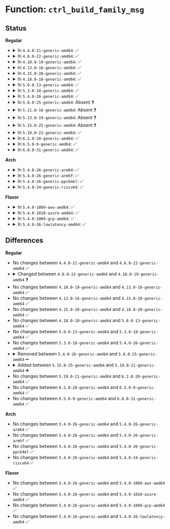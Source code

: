 # Function: <code>ctrl_build_family_msg</code>

## Status
<b>Regular</b>
<ul>
<li>
<details>
<summary>In <code>4.4.0-21-generic-amd64</code>: ✅</summary>

```c
struct sk_buff * ctrl_build_family_msg(struct genl_family * family, u32 portid, int seq, u8 cmd)
```

```json
{
  "name": "ctrl_build_family_msg",
  "collision_type": "Unique Static",
  "inline_type": "No",
  "funcs": [
    {
      "addr": 18446744071586512880,
      "name": "ctrl_build_family_msg",
      "external": false,
      "loc": "net/netlink/genetlink.c:850",
      "file": "net/netlink/genetlink.c",
      "inline": "seen, unknown",
      "caller_inline": [],
      "caller_func": [
        "net/netlink/genetlink.c:ctrl_getfamily",
        "net/netlink/genetlink.c:genl_ctrl_event"
      ]
    }
  ],
  "symbols": [
    {
      "addr": 18446744071586512880,
      "name": "ctrl_build_family_msg",
      "section": ".text",
      "bind": "STB_LOCAL",
      "size": 133
    }
  ]
}
```
</details>
</li>
<li>
<details>
<summary>In <code>4.8.0-22-generic-amd64</code>: ✅</summary>

```c
struct sk_buff * ctrl_build_family_msg(struct genl_family * family, u32 portid, int seq, u8 cmd)
```

```json
{
  "name": "ctrl_build_family_msg",
  "collision_type": "Unique Static",
  "inline_type": "No",
  "funcs": [
    {
      "addr": 18446744071586955200,
      "name": "ctrl_build_family_msg",
      "external": false,
      "loc": "net/netlink/genetlink.c:845",
      "file": "net/netlink/genetlink.c",
      "inline": "seen, unknown",
      "caller_inline": [],
      "caller_func": [
        "net/netlink/genetlink.c:genl_ctrl_event",
        "net/netlink/genetlink.c:ctrl_getfamily"
      ]
    }
  ],
  "symbols": [
    {
      "addr": 18446744071586955200,
      "name": "ctrl_build_family_msg",
      "section": ".text",
      "bind": "STB_LOCAL",
      "size": 133
    }
  ]
}
```
</details>
</li>
<li>
<details>
<summary>In <code>4.10.0-19-generic-amd64</code>: ✅</summary>

```c
struct sk_buff * ctrl_build_family_msg(const struct genl_family * family, u32 portid, int seq, u8 cmd)
```

```json
{
  "name": "ctrl_build_family_msg",
  "collision_type": "Unique Static",
  "inline_type": "No",
  "funcs": [
    {
      "addr": 18446744071587150304,
      "name": "ctrl_build_family_msg",
      "external": false,
      "loc": "net/netlink/genetlink.c:796",
      "file": "net/netlink/genetlink.c",
      "inline": "seen, unknown",
      "caller_inline": [],
      "caller_func": [
        "net/netlink/genetlink.c:genl_ctrl_event",
        "net/netlink/genetlink.c:ctrl_getfamily"
      ]
    }
  ],
  "symbols": [
    {
      "addr": 18446744071587150304,
      "name": "ctrl_build_family_msg",
      "section": ".text",
      "bind": "STB_LOCAL",
      "size": 133
    }
  ]
}
```
</details>
</li>
<li>
<details>
<summary>In <code>4.13.0-16-generic-amd64</code>: ✅</summary>

```c
struct sk_buff * ctrl_build_family_msg(const struct genl_family * family, u32 portid, int seq, u8 cmd)
```

```json
{
  "name": "ctrl_build_family_msg",
  "collision_type": "Unique Static",
  "inline_type": "No",
  "funcs": [
    {
      "addr": 18446744071587281248,
      "name": "ctrl_build_family_msg",
      "external": false,
      "loc": "net/netlink/genetlink.c:799",
      "file": "net/netlink/genetlink.c",
      "inline": "seen, unknown",
      "caller_inline": [],
      "caller_func": [
        "net/netlink/genetlink.c:genl_ctrl_event",
        "net/netlink/genetlink.c:ctrl_getfamily"
      ]
    }
  ],
  "symbols": [
    {
      "addr": 18446744071587281248,
      "name": "ctrl_build_family_msg",
      "section": ".text",
      "bind": "STB_LOCAL",
      "size": 133
    }
  ]
}
```
</details>
</li>
<li>
<details>
<summary>In <code>4.15.0-20-generic-amd64</code>: ✅</summary>

```c
struct sk_buff * ctrl_build_family_msg(const struct genl_family * family, u32 portid, int seq, u8 cmd)
```

```json
{
  "name": "ctrl_build_family_msg",
  "collision_type": "Unique Static",
  "inline_type": "No",
  "funcs": [
    {
      "addr": 18446744071587801328,
      "name": "ctrl_build_family_msg",
      "external": false,
      "loc": "net/netlink/genetlink.c:800",
      "file": "net/netlink/genetlink.c",
      "inline": "seen, unknown",
      "caller_inline": [],
      "caller_func": [
        "net/netlink/genetlink.c:genl_ctrl_event",
        "net/netlink/genetlink.c:ctrl_getfamily"
      ]
    }
  ],
  "symbols": [
    {
      "addr": 18446744071587801328,
      "name": "ctrl_build_family_msg",
      "section": ".text",
      "bind": "STB_LOCAL",
      "size": 133
    }
  ]
}
```
</details>
</li>
<li>
<details>
<summary>In <code>4.18.0-10-generic-amd64</code>: ✅</summary>

```c
struct sk_buff * ctrl_build_family_msg(const struct genl_family * family, u32 portid, int seq, u8 cmd)
```

```json
{
  "name": "ctrl_build_family_msg",
  "collision_type": "Unique Static",
  "inline_type": "No",
  "funcs": [
    {
      "addr": 18446744071588142880,
      "name": "ctrl_build_family_msg",
      "external": false,
      "loc": "net/netlink/genetlink.c:802",
      "file": "net/netlink/genetlink.c",
      "inline": "seen, unknown",
      "caller_inline": [],
      "caller_func": [
        "net/netlink/genetlink.c:genl_ctrl_event",
        "net/netlink/genetlink.c:ctrl_getfamily"
      ]
    }
  ],
  "symbols": [
    {
      "addr": 18446744071588142880,
      "name": "ctrl_build_family_msg",
      "section": ".text",
      "bind": "STB_LOCAL",
      "size": 133
    }
  ]
}
```
</details>
</li>
<li>
<details>
<summary>In <code>5.0.0-13-generic-amd64</code>: ✅</summary>

```c
struct sk_buff * ctrl_build_family_msg(const struct genl_family * family, u32 portid, int seq, u8 cmd)
```

```json
{
  "name": "ctrl_build_family_msg",
  "collision_type": "Unique Static",
  "inline_type": "No",
  "funcs": [
    {
      "addr": 18446744071588325600,
      "name": "ctrl_build_family_msg",
      "external": false,
      "loc": "net/netlink/genetlink.c:803",
      "file": "net/netlink/genetlink.c",
      "inline": "seen, unknown",
      "caller_inline": [],
      "caller_func": [
        "net/netlink/genetlink.c:genl_ctrl_event",
        "net/netlink/genetlink.c:ctrl_getfamily"
      ]
    }
  ],
  "symbols": [
    {
      "addr": 18446744071588325600,
      "name": "ctrl_build_family_msg",
      "section": ".text",
      "bind": "STB_LOCAL",
      "size": 133
    }
  ]
}
```
</details>
</li>
<li>
<details>
<summary>In <code>5.3.0-18-generic-amd64</code>: ✅</summary>

```c
struct sk_buff * ctrl_build_family_msg(const struct genl_family * family, u32 portid, int seq, u8 cmd)
```

```json
{
  "name": "ctrl_build_family_msg",
  "collision_type": "Unique Static",
  "inline_type": "No",
  "funcs": [
    {
      "addr": 18446744071588723936,
      "name": "ctrl_build_family_msg",
      "external": false,
      "loc": "net/netlink/genetlink.c:830",
      "file": "net/netlink/genetlink.c",
      "inline": "seen, unknown",
      "caller_inline": [],
      "caller_func": [
        "net/netlink/genetlink.c:genl_ctrl_event",
        "net/netlink/genetlink.c:ctrl_getfamily"
      ]
    }
  ],
  "symbols": [
    {
      "addr": 18446744071588723936,
      "name": "ctrl_build_family_msg",
      "section": ".text",
      "bind": "STB_LOCAL",
      "size": 132
    }
  ]
}
```
</details>
</li>
<li>
<details>
<summary>In <code>5.4.0-26-generic-amd64</code>: ✅</summary>

```c
struct sk_buff * ctrl_build_family_msg(const struct genl_family * family, u32 portid, int seq, u8 cmd)
```

```json
{
  "name": "ctrl_build_family_msg",
  "collision_type": "Unique Static",
  "inline_type": "No",
  "funcs": [
    {
      "addr": 18446744071588947600,
      "name": "ctrl_build_family_msg",
      "external": false,
      "loc": "net/netlink/genetlink.c:830",
      "file": "net/netlink/genetlink.c",
      "inline": "seen, unknown",
      "caller_inline": [],
      "caller_func": [
        "net/netlink/genetlink.c:genl_ctrl_event",
        "net/netlink/genetlink.c:ctrl_getfamily"
      ]
    }
  ],
  "symbols": [
    {
      "addr": 18446744071588947600,
      "name": "ctrl_build_family_msg",
      "section": ".text",
      "bind": "STB_LOCAL",
      "size": 132
    }
  ]
}
```
</details>
</li>
<li>
<details>
<summary>In <code>5.8.0-25-generic-amd64</code>: Absent ❓</summary>

```json
{
  "name": "ctrl_build_family_msg",
  "collision_type": "Unique Static",
  "inline_type": "Full",
  "funcs": [
    {
      "addr": 18446744071589844505,
      "name": "ctrl_build_family_msg",
      "external": false,
      "loc": "net/netlink/genetlink.c:907",
      "file": "net/netlink/genetlink.c",
      "inline": "not declared, inlined",
      "caller_inline": [
        "net/netlink/genetlink.c:ctrl_getfamily"
      ],
      "caller_func": []
    }
  ],
  "symbols": []
}
```
</details>
</li>
<li>
<details>
<summary>In <code>5.11.0-16-generic-amd64</code>: Absent ❓</summary>

```json
{
  "name": "ctrl_build_family_msg",
  "collision_type": "Unique Static",
  "inline_type": "Full",
  "funcs": [
    {
      "addr": 18446744071589880281,
      "name": "ctrl_build_family_msg",
      "external": false,
      "loc": "net/netlink/genetlink.c:978",
      "file": "net/netlink/genetlink.c",
      "inline": "not declared, inlined",
      "caller_inline": [
        "net/netlink/genetlink.c:ctrl_getfamily"
      ],
      "caller_func": []
    }
  ],
  "symbols": []
}
```
</details>
</li>
<li>
<details>
<summary>In <code>5.13.0-19-generic-amd64</code>: Absent ❓</summary>

```json
{
  "name": "ctrl_build_family_msg",
  "collision_type": "Unique Static",
  "inline_type": "Full",
  "funcs": [
    {
      "addr": 18446744071589785321,
      "name": "ctrl_build_family_msg",
      "external": false,
      "loc": "net/netlink/genetlink.c:978",
      "file": "net/netlink/genetlink.c",
      "inline": "not declared, inlined",
      "caller_inline": [
        "net/netlink/genetlink.c:ctrl_getfamily"
      ],
      "caller_func": []
    }
  ],
  "symbols": []
}
```
</details>
</li>
<li>
<details>
<summary>In <code>5.15.0-25-generic-amd64</code>: Absent ❓</summary>

```json
{
  "name": "ctrl_build_family_msg",
  "collision_type": "Unique Static",
  "inline_type": "Full",
  "funcs": [
    {
      "addr": 18446744071590545705,
      "name": "ctrl_build_family_msg",
      "external": false,
      "loc": "net/netlink/genetlink.c:970",
      "file": "net/netlink/genetlink.c",
      "inline": "not declared, inlined",
      "caller_inline": [
        "net/netlink/genetlink.c:ctrl_getfamily"
      ],
      "caller_func": []
    }
  ],
  "symbols": []
}
```
</details>
</li>
<li>
<details>
<summary>In <code>5.19.0-21-generic-amd64</code>: ✅</summary>

```c
struct sk_buff * ctrl_build_family_msg(const struct genl_family * family, u32 portid, int seq, u8 cmd)
```

```json
{
  "name": "ctrl_build_family_msg",
  "collision_type": "Unique Static",
  "inline_type": "No",
  "funcs": [
    {
      "addr": 18446744071592155664,
      "name": "ctrl_build_family_msg",
      "external": false,
      "loc": "net/netlink/genetlink.c:970",
      "file": "net/netlink/genetlink.c",
      "inline": "seen, unknown",
      "caller_inline": [],
      "caller_func": [
        "net/netlink/genetlink.c:ctrl_getfamily"
      ]
    }
  ],
  "symbols": [
    {
      "addr": 18446744071592155664,
      "name": "ctrl_build_family_msg",
      "section": ".text",
      "bind": "STB_LOCAL",
      "size": 156
    }
  ]
}
```
</details>
</li>
<li>
<details>
<summary>In <code>6.2.0-20-generic-amd64</code>: ✅</summary>

```c
struct sk_buff * ctrl_build_family_msg(const struct genl_family * family, u32 portid, int seq, u8 cmd)
```

```json
{
  "name": "ctrl_build_family_msg",
  "collision_type": "Unique Static",
  "inline_type": "No",
  "funcs": [
    {
      "addr": 18446744071593982032,
      "name": "ctrl_build_family_msg",
      "external": false,
      "loc": "net/netlink/genetlink.c:1237",
      "file": "net/netlink/genetlink.c",
      "inline": "seen, unknown",
      "caller_inline": [],
      "caller_func": [
        "net/netlink/genetlink.c:ctrl_getfamily"
      ]
    }
  ],
  "symbols": [
    {
      "addr": 18446744071593982032,
      "name": "ctrl_build_family_msg",
      "section": ".text",
      "bind": "STB_LOCAL",
      "size": 156
    }
  ]
}
```
</details>
</li>
<li>
<details>
<summary>In <code>6.5.0-9-generic-amd64</code>: ✅</summary>

```c
struct sk_buff * ctrl_build_family_msg(const struct genl_family * family, u32 portid, int seq, u8 cmd)
```

```json
{
  "name": "ctrl_build_family_msg",
  "collision_type": "Unique Static",
  "inline_type": "No",
  "funcs": [
    {
      "addr": 18446744071594360016,
      "name": "ctrl_build_family_msg",
      "external": false,
      "loc": "net/netlink/genetlink.c:1239",
      "file": "net/netlink/genetlink.c",
      "inline": "seen, unknown",
      "caller_inline": [],
      "caller_func": [
        "net/netlink/genetlink.c:ctrl_getfamily"
      ]
    }
  ],
  "symbols": [
    {
      "addr": 18446744071594360016,
      "name": "ctrl_build_family_msg",
      "section": ".text",
      "bind": "STB_LOCAL",
      "size": 156
    }
  ]
}
```
</details>
</li>
<li>
<details>
<summary>In <code>6.8.0-31-generic-amd64</code>: ✅</summary>

```c
struct sk_buff * ctrl_build_family_msg(const struct genl_family * family, u32 portid, int seq, u8 cmd)
```

```json
{
  "name": "ctrl_build_family_msg",
  "collision_type": "Unique Static",
  "inline_type": "No",
  "funcs": [
    {
      "addr": 18446744071595160048,
      "name": "ctrl_build_family_msg",
      "external": false,
      "loc": "net/netlink/genetlink.c:1378",
      "file": "net/netlink/genetlink.c",
      "inline": "seen, unknown",
      "caller_inline": [],
      "caller_func": [
        "net/netlink/genetlink.c:ctrl_getfamily"
      ]
    }
  ],
  "symbols": [
    {
      "addr": 18446744071595160048,
      "name": "ctrl_build_family_msg",
      "section": ".text",
      "bind": "STB_LOCAL",
      "size": 156
    }
  ]
}
```
</details>
</li>
</ul>
<b>Arch</b>
<ul>
<li>
<details>
<summary>In <code>5.4.0-26-generic-arm64</code>: ✅</summary>

```c
struct sk_buff * ctrl_build_family_msg(const struct genl_family * family, u32 portid, int seq, u8 cmd)
```

```json
{
  "name": "ctrl_build_family_msg",
  "collision_type": "Unique Static",
  "inline_type": "No",
  "funcs": [
    {
      "addr": 18446603336502548752,
      "name": "ctrl_build_family_msg",
      "external": false,
      "loc": "net/netlink/genetlink.c:830",
      "file": "net/netlink/genetlink.c",
      "inline": "seen, unknown",
      "caller_inline": [],
      "caller_func": [
        "net/netlink/genetlink.c:genl_ctrl_event",
        "net/netlink/genetlink.c:ctrl_getfamily"
      ]
    }
  ],
  "symbols": [
    {
      "addr": 18446603336502548752,
      "name": "ctrl_build_family_msg",
      "section": ".text",
      "bind": "STB_LOCAL",
      "size": 196
    }
  ]
}
```
</details>
</li>
<li>
<details>
<summary>In <code>5.4.0-26-generic-armhf</code>: ✅</summary>

```c
struct sk_buff * ctrl_build_family_msg(const struct genl_family * family, u32 portid, int seq, u8 cmd)
```

```json
{
  "name": "ctrl_build_family_msg",
  "collision_type": "Unique Static",
  "inline_type": "No",
  "funcs": [
    {
      "addr": 3235254328,
      "name": "ctrl_build_family_msg",
      "external": false,
      "loc": "net/netlink/genetlink.c:830",
      "file": "net/netlink/genetlink.c",
      "inline": "seen, unknown",
      "caller_inline": [],
      "caller_func": [
        "net/netlink/genetlink.c:genl_ctrl_event",
        "net/netlink/genetlink.c:ctrl_getfamily"
      ]
    }
  ],
  "symbols": [
    {
      "addr": 3235254328,
      "name": "ctrl_build_family_msg",
      "section": ".text",
      "bind": "STB_LOCAL",
      "size": 144
    }
  ]
}
```
</details>
</li>
<li>
<details>
<summary>In <code>5.4.0-26-generic-ppc64el</code>: ✅</summary>

```c
struct sk_buff * ctrl_build_family_msg(const struct genl_family * family, u32 portid, int seq, u8 cmd)
```

```json
{
  "name": "ctrl_build_family_msg",
  "collision_type": "Unique Static",
  "inline_type": "No",
  "funcs": [
    {
      "addr": 13835058055296123584,
      "name": "ctrl_build_family_msg",
      "external": false,
      "loc": "net/netlink/genetlink.c:830",
      "file": "net/netlink/genetlink.c",
      "inline": "seen, unknown",
      "caller_inline": [],
      "caller_func": [
        "net/netlink/genetlink.c:genl_ctrl_event",
        "net/netlink/genetlink.c:ctrl_getfamily"
      ]
    }
  ],
  "symbols": [
    {
      "addr": 13835058055296123584,
      "name": "ctrl_build_family_msg",
      "section": ".text",
      "bind": "STB_LOCAL",
      "size": 280
    }
  ]
}
```
</details>
</li>
<li>
<details>
<summary>In <code>5.4.0-24-generic-riscv64</code>: ✅</summary>

```c
struct sk_buff * ctrl_build_family_msg(const struct genl_family * family, u32 portid, int seq, u8 cmd)
```

```json
{
  "name": "ctrl_build_family_msg",
  "collision_type": "Unique Static",
  "inline_type": "No",
  "funcs": [
    {
      "addr": 18446743936278710928,
      "name": "ctrl_build_family_msg",
      "external": false,
      "loc": "net/netlink/genetlink.c:830",
      "file": "net/netlink/genetlink.c",
      "inline": "seen, unknown",
      "caller_inline": [],
      "caller_func": [
        "net/netlink/genetlink.c:genl_ctrl_event",
        "net/netlink/genetlink.c:ctrl_getfamily"
      ]
    }
  ],
  "symbols": [
    {
      "addr": 18446743936278710928,
      "name": "ctrl_build_family_msg",
      "section": ".text",
      "bind": "STB_LOCAL",
      "size": 128
    }
  ]
}
```
</details>
</li>
</ul>
<b>Flavor</b>
<ul>
<li>
<details>
<summary>In <code>5.4.0-1009-aws-amd64</code>: ✅</summary>

```c
struct sk_buff * ctrl_build_family_msg(const struct genl_family * family, u32 portid, int seq, u8 cmd)
```

```json
{
  "name": "ctrl_build_family_msg",
  "collision_type": "Unique Static",
  "inline_type": "No",
  "funcs": [
    {
      "addr": 18446744071588553984,
      "name": "ctrl_build_family_msg",
      "external": false,
      "loc": "net/netlink/genetlink.c:830",
      "file": "net/netlink/genetlink.c",
      "inline": "seen, unknown",
      "caller_inline": [],
      "caller_func": [
        "net/netlink/genetlink.c:genl_ctrl_event",
        "net/netlink/genetlink.c:ctrl_getfamily"
      ]
    }
  ],
  "symbols": [
    {
      "addr": 18446744071588553984,
      "name": "ctrl_build_family_msg",
      "section": ".text",
      "bind": "STB_LOCAL",
      "size": 132
    }
  ]
}
```
</details>
</li>
<li>
<details>
<summary>In <code>5.4.0-1010-azure-amd64</code>: ✅</summary>

```c
struct sk_buff * ctrl_build_family_msg(const struct genl_family * family, u32 portid, int seq, u8 cmd)
```

```json
{
  "name": "ctrl_build_family_msg",
  "collision_type": "Unique Static",
  "inline_type": "No",
  "funcs": [
    {
      "addr": 18446744071588265968,
      "name": "ctrl_build_family_msg",
      "external": false,
      "loc": "net/netlink/genetlink.c:830",
      "file": "net/netlink/genetlink.c",
      "inline": "seen, unknown",
      "caller_inline": [],
      "caller_func": [
        "net/netlink/genetlink.c:genl_ctrl_event",
        "net/netlink/genetlink.c:ctrl_getfamily"
      ]
    }
  ],
  "symbols": [
    {
      "addr": 18446744071588265968,
      "name": "ctrl_build_family_msg",
      "section": ".text",
      "bind": "STB_LOCAL",
      "size": 132
    }
  ]
}
```
</details>
</li>
<li>
<details>
<summary>In <code>5.4.0-1009-gcp-amd64</code>: ✅</summary>

```c
struct sk_buff * ctrl_build_family_msg(const struct genl_family * family, u32 portid, int seq, u8 cmd)
```

```json
{
  "name": "ctrl_build_family_msg",
  "collision_type": "Unique Static",
  "inline_type": "No",
  "funcs": [
    {
      "addr": 18446744071588886160,
      "name": "ctrl_build_family_msg",
      "external": false,
      "loc": "net/netlink/genetlink.c:830",
      "file": "net/netlink/genetlink.c",
      "inline": "seen, unknown",
      "caller_inline": [],
      "caller_func": [
        "net/netlink/genetlink.c:genl_ctrl_event",
        "net/netlink/genetlink.c:ctrl_getfamily"
      ]
    }
  ],
  "symbols": [
    {
      "addr": 18446744071588886160,
      "name": "ctrl_build_family_msg",
      "section": ".text",
      "bind": "STB_LOCAL",
      "size": 132
    }
  ]
}
```
</details>
</li>
<li>
<details>
<summary>In <code>5.4.0-26-lowlatency-amd64</code>: ✅</summary>

```c
struct sk_buff * ctrl_build_family_msg(const struct genl_family * family, u32 portid, int seq, u8 cmd)
```

```json
{
  "name": "ctrl_build_family_msg",
  "collision_type": "Unique Static",
  "inline_type": "No",
  "funcs": [
    {
      "addr": 18446744071589028224,
      "name": "ctrl_build_family_msg",
      "external": false,
      "loc": "net/netlink/genetlink.c:830",
      "file": "net/netlink/genetlink.c",
      "inline": "seen, unknown",
      "caller_inline": [],
      "caller_func": [
        "net/netlink/genetlink.c:genl_ctrl_event",
        "net/netlink/genetlink.c:ctrl_getfamily"
      ]
    }
  ],
  "symbols": [
    {
      "addr": 18446744071589028224,
      "name": "ctrl_build_family_msg",
      "section": ".text",
      "bind": "STB_LOCAL",
      "size": 132
    }
  ]
}
```
</details>
</li>
</ul>

## Differences
<b>Regular</b>
<ul>
<li>
No changes between <code>4.4.0-21-generic-amd64</code> and <code>4.8.0-22-generic-amd64</code> ✅
</li>
<li>
<details>
<summary>Changed between <code>4.8.0-22-generic-amd64</code> and <code>4.10.0-19-generic-amd64</code> ❓</summary>
<ul>
<li>
<b>Param type changed. </b>
<code>struct genl_family * family</code> ➡️ <code>const struct genl_family * family</code>
</li>
</ul>
</details>
</li>
<li>
No changes between <code>4.10.0-19-generic-amd64</code> and <code>4.13.0-16-generic-amd64</code> ✅
</li>
<li>
No changes between <code>4.13.0-16-generic-amd64</code> and <code>4.15.0-20-generic-amd64</code> ✅
</li>
<li>
No changes between <code>4.15.0-20-generic-amd64</code> and <code>4.18.0-10-generic-amd64</code> ✅
</li>
<li>
No changes between <code>4.18.0-10-generic-amd64</code> and <code>5.0.0-13-generic-amd64</code> ✅
</li>
<li>
No changes between <code>5.0.0-13-generic-amd64</code> and <code>5.3.0-18-generic-amd64</code> ✅
</li>
<li>
No changes between <code>5.3.0-18-generic-amd64</code> and <code>5.4.0-26-generic-amd64</code> ✅
</li>
<li>
<details>
<summary>Removed between <code>5.4.0-26-generic-amd64</code> and <code>5.8.0-25-generic-amd64</code> ➖</summary>

```c
struct sk_buff * ctrl_build_family_msg(const struct genl_family * family, u32 portid, int seq, u8 cmd)
```
</details>
</li>
<li>
<details>
<summary>Added between <code>5.15.0-25-generic-amd64</code> and <code>5.19.0-21-generic-amd64</code> ➕</summary>

```c
struct sk_buff * ctrl_build_family_msg(const struct genl_family * family, u32 portid, int seq, u8 cmd)
```
</details>
</li>
<li>
No changes between <code>5.19.0-21-generic-amd64</code> and <code>6.2.0-20-generic-amd64</code> ✅
</li>
<li>
No changes between <code>6.2.0-20-generic-amd64</code> and <code>6.5.0-9-generic-amd64</code> ✅
</li>
<li>
No changes between <code>6.5.0-9-generic-amd64</code> and <code>6.8.0-31-generic-amd64</code> ✅
</li>
</ul>
<b>Arch</b>
<ul>
<li>
No changes between <code>5.4.0-26-generic-amd64</code> and <code>5.4.0-26-generic-arm64</code> ✅
</li>
<li>
No changes between <code>5.4.0-26-generic-amd64</code> and <code>5.4.0-26-generic-armhf</code> ✅
</li>
<li>
No changes between <code>5.4.0-26-generic-amd64</code> and <code>5.4.0-26-generic-ppc64el</code> ✅
</li>
<li>
No changes between <code>5.4.0-26-generic-amd64</code> and <code>5.4.0-24-generic-riscv64</code> ✅
</li>
</ul>
<b>Flavor</b>
<ul>
<li>
No changes between <code>5.4.0-26-generic-amd64</code> and <code>5.4.0-1009-aws-amd64</code> ✅
</li>
<li>
No changes between <code>5.4.0-26-generic-amd64</code> and <code>5.4.0-1010-azure-amd64</code> ✅
</li>
<li>
No changes between <code>5.4.0-26-generic-amd64</code> and <code>5.4.0-1009-gcp-amd64</code> ✅
</li>
<li>
No changes between <code>5.4.0-26-generic-amd64</code> and <code>5.4.0-26-lowlatency-amd64</code> ✅
</li>
</ul>
